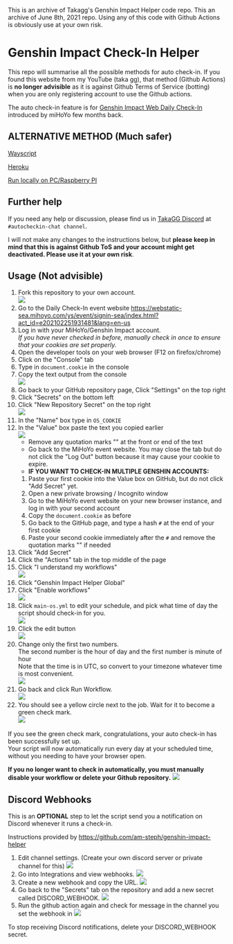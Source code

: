 This is an archive of Takagg's Genshin Impact Helper code repo. This an archive of June 8th, 2021 repo. Using any of this code with Github Actions is obviously use at your own risk.

# Genshin Impact Check-In Helper

This repo will summarise all the possible methods for auto check-in. If you found this website from my YouTube (taka gg), that method (Github Actions) is **no longer advisible** as it is against Github Terms of Service (botting) when you are only registering account to use the Github actions.

The auto check-in feature is for [Genshin Impact Web Daily Check-In](https://webstatic-sea.mihoyo.com/ys/event/signin-sea/index.html?act_id=e202102251931481&lang=en-us) introduced by miHoYo few months back.

## ALTERNATIVE METHOD (Much safer)

[Wayscript](https://github.com/am-steph/genshin-impact-helper/wiki/Wayscript)

[Heroku](https://github.com/am-steph/genshin-impact-helper/tree/heroku)

[Run locally on PC/Raspberry PI](https://github.com/napkatti/genshin-impact-helper/)

## Further help

If you need any help or discussion, please find us in [TakaGG Discord](https://discord.gg/takagg) at `#autocheckin-chat channel`.

I will not make any changes to the instructions below, but **please keep in mind that this is against Github ToS and your account might get deactivated. Please use it at your own risk**.

## Usage (Not advisible)

1. Fork this repository to your own account.  
   ![](https://imgur.com/VUH3ZwB.png)
2. Go to the Daily Check-In event website https://webstatic-sea.mihoyo.com/ys/event/signin-sea/index.html?act_id=e202102251931481&lang=en-us
3. Log in with your MiHoYo/Genshin Impact account.  
   *If you have never checked in before, manually check in once to ensure that your cookies are set properly.*
4. Open the developer tools on your web browser (F12 on firefox/chrome)
5. Click on the "Console" tab
6. Type in `document.cookie` in the console
7. Copy the text output from the console  
   ![](https://imgur.com/eWP1OyO.png)
8. Go back to your GitHub repository page, Click "Settings" on the top right
9. Click "Secrets" on the bottom left
10. Click "New Repository Secret" on the top right  
    ![](https://imgur.com/wDKNZeP.png)
11. In the "Name" box type in `OS_COOKIE`
12. In the "Value" box paste the text you copied earlier  
    ![](https://imgur.com/6EcYnEu.png)
    - Remove any quotation marks "" at the front or end of the text 
    - Go back to the MiHoYo event website. You may close the tab but do not click the "Log Out" button because it may cause your cookie to expire.
    - **IF YOU WANT TO CHECK-IN MULTIPLE GENSHIN ACCOUNTS:**
    1. Paste your first cookie into the Value box on GitHub, but do not click "Add Secret" yet.
    2. Open a new private browsing / Incognito window
    3. Go to the MiHoYo event website on your new browser instance, and log in with your second account
    4. Copy the `document.cookie` as before
    5. Go back to the GitHub page, and type a hash `#` at the end of your first cookie
    6. Paste your second cookie immediately after the `#` and remove the quotation marks "" if needed
13. Click "Add Secret"
14. Click the "Actions" tab in the top middle of the page
15. Click "I understand my workflows"  
    ![](https://imgur.com/Za5ej1L.png)
16. Click "Genshin Impact Helper Global"
17. Click "Enable workflows"  
    ![](https://imgur.com/0hVWa9M.png)
18. Click `main-os.yml` to edit your schedule, and pick what time of day the script should check-in for you.  
    ![](https://imgur.com/CL5NnQl.png)
19. Click the edit button  
    ![](https://imgur.com/BnXlcjH.png)
20. Change only the first two numbers.  
    The second number is the hour of day and the first number is minute of hour  
    Note that the time is in UTC, so convert to your timezone whatever time is most convenient.  
    ![](https://imgur.com/L1xlTWx.png)
21. Go back and click Run Workflow.  
    ![](https://imgur.com/CL5NnQl.png)
22. You should see a yellow circle next to the job. Wait for it to become a green check mark.  
    ![](https://imgur.com/NZnhTlc.png)

If you see the green check mark, congratulations, your auto check-in has been successfully set up.  
Your script will now automatically run every day at your scheduled time, without you needing to have your browser open.

**If you no longer want to check in automatically, you must manually disable your workflow or delete your Github repository.**
![](https://i.imgur.com/uw8qwTF.png)

## Discord Webhooks
This is an **OPTIONAL** step to let the script send you a notification on Discord whenever it runs a check-in.

Instructions provided by https://github.com/am-steph/genshin-impact-helper
1. Edit channel settings. (Create your own discord server or private channel for this)
   ![](https://i.imgur.com/Q0KFNzv.png)
2. Go into Integrations and view webhooks.
   ![](https://i.imgur.com/Z4pfACE.png)
3. Create a new webhook and copy the URL.
   ![](https://i.imgur.com/b3ZL3m3.png)
4. Go back to the "Secrets" tab on the repository and add a new secret called DISCORD_WEBHOOK.
   ![](https://i.imgur.com/YusKz6V.png)
5. Run the github action again and check for message in the channel you set the webhook in
   ![](https://i.imgur.com/0FMvJHW.png)
   
To stop receiving Discord notifications, delete your DISCORD_WEBHOOK secret.
